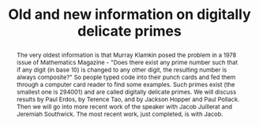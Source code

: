 ---
agnt_event: true
event_name: Algebra, Geometry, and Number Theory Seminar 
event_organization: University of South Carolina 
event_url: https://www.scagnt.org/seminar/2021/
event_date: 2021-01-29
time: 2:30-3:30pm
speaker: 
  first: Michael 
  middle: 
  last: Filaseta
speaker_url: https://people.math.sc.edu/filaseta/
speaker_affiliation: University of South Carolina
speaker_affiliation_abbr: UofSC
title: Old and new information on digitally delicate primes
abstract: The very oldest information is that Murray Klamkin posed the problem in a 1978 issue of Mathematics Magazine - "Does there exist any prime number such that if any digit (in base 10) is changed to any other digit, the resulting number is always composite?" So people typed code into their punch cards and fed them through a computer card reader to find some examples.  Such primes exist (the smallest one is 294001) and are called digitally delicate primes.  We will discuss results by Paul Erdos, by Terence Tao, and by Jackson Hopper and Paul Pollack. Then we will go into more recent work of the speaker with Jacob Juillerat and Jeremiah Southwick.  The most recent work, just completed, is with Jacob.
vid_conf_url: https://us02web.zoom.us/j/89152240695?pwd=SytlL1RpUlQ4T1JUck92d0FPV1d0QT09
vid_conf_pw: 379495
recording_url: ""
draft: false # needs to be set false to have the information published on the seminar page
categories:
- Seminar 
tags:
- Research # research, learning, ... 
---